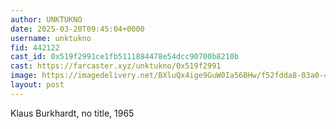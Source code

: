 ```yaml
---
author: UNKTUKNO
date: 2025-03-20T09:45:04+0000
username: unktukno
fid: 442122
cast_id: 0x519f2991ce1fb5111884478e54dcc90700b8210b
cast: https://farcaster.xyz/unktukno/0x519f2991
image: https://imagedelivery.net/BXluQx4ige9GuW0Ia56BHw/f52fdda8-03a0-4797-dcc1-052c2aa5c100/original
layout: post
---
```


Klaus Burkhardt, no title, 1965

<img src='https://imagedelivery.net/BXluQx4ige9GuW0Ia56BHw/f52fdda8-03a0-4797-dcc1-052c2aa5c100/original' alt='' referrerpolicy='no-referrer'/>
